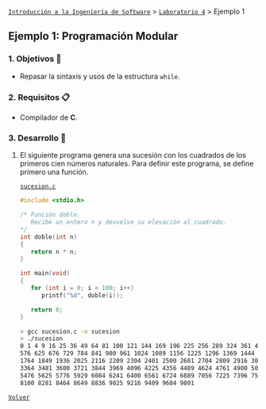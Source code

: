 [`Introducción a la Ingeniería de Software`](../../README.md) > [`Laboratorio 4`](../README.md) > Ejemplo 1

## Ejemplo 1: Programación Modular

### 1. Objetivos :dart:

- Repasar la sintaxis y usos de la estructura `while`.

### 2. Requisitos :clipboard:

- Compilador de __C__.

### 3. Desarrollo :rocket:

1. El siguiente programa genera una sucesión con los cuadrados de los primeros cien números naturales. Para definir este programa, se define primero una función.

   [`sucesion.c`](codigos/sucesion.c)

   ```c
   #include <stdio.h>

   /* Función doble.
      Recibe un entero n y devuelve su elevación al cuadrado.
   */
   int doble(int n)
   {
      return n * n;
   }

   int main(void)
   {
      for (int i = 0; i < 100; i++)
         printf("%d", doble(i));

      return 0;
   }
   ```

   ```bash
   > gcc sucesion.c -o sucesion
   > ./sucesion
   0 1 4 9 16 25 36 49 64 81 100 121 144 169 196 225 256 289 324 361 400 441 484 529
   576 625 676 729 784 841 900 961 1024 1089 1156 1225 1296 1369 1444 1521 1600 1681
   1764 1849 1936 2025 2116 2209 2304 2401 2500 2601 2704 2809 2916 3025 3136 3249
   3364 3481 3600 3721 3844 3969 4096 4225 4356 4489 4624 4761 4900 5041 5184 5329
   5476 5625 5776 5929 6084 6241 6400 6561 6724 6889 7056 7225 7396 7569 7744 7921
   8100 8281 8464 8649 8836 9025 9216 9409 9604 9801
   ```
   
[`Volver`](../README.md)

